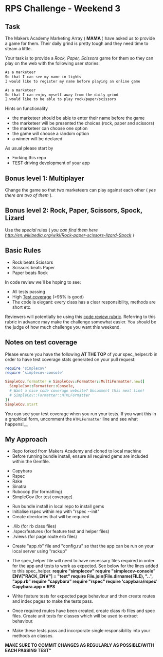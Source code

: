 # RPS Challenge - Weekend 3

Task
----

The Makers Academy Marketing Array ( **MAMA** ) have asked us to provide a game for them. Their daily grind is pretty tough and they need time to steam a little.

Your task is to provide a _Rock, Paper, Scissors_ game for them so they can play on the web with the following user stories:

```sh
As a marketeer
So that I can see my name in lights
I would like to register my name before playing an online game

As a marketeer
So that I can enjoy myself away from the daily grind
I would like to be able to play rock/paper/scissors
```

Hints on functionality

- the marketeer should be able to enter their name before the game
- the marketeer will be presented the choices (rock, paper and scissors)
- the marketeer can choose one option
- the game will choose a random option
- a winner will be declared


As usual please start by

* Forking this repo
* TEST driving development of your app


## Bonus level 1: Multiplayer

Change the game so that two marketeers can play against each other ( _yes there are two of them_ ).

## Bonus level 2: Rock, Paper, Scissors, Spock, Lizard

Use the _special_ rules ( _you can find them here http://en.wikipedia.org/wiki/Rock-paper-scissors-lizard-Spock_ )

## Basic Rules

- Rock beats Scissors
- Scissors beats Paper
- Paper beats Rock

In code review we'll be hoping to see:

* All tests passing
* High [Test coverage](https://github.com/makersacademy/course/blob/master/pills/test_coverage.md) (>95% is good)
* The code is elegant: every class has a clear responsibility, methods are short etc.

Reviewers will potentially be using this [code review rubric](docs/review.md).  Referring to this rubric in advance may make the challenge somewhat easier.  You should be the judge of how much challenge you want this weekend.

Notes on test coverage
----------------------

Please ensure you have the following **AT THE TOP** of your spec_helper.rb in order to have test coverage stats generated
on your pull request:

```ruby
require 'simplecov'
require 'simplecov-console'

SimpleCov.formatter = SimpleCov::Formatter::MultiFormatter.new([
  SimpleCov::Formatter::Console,
  # Want a nice code coverage website? Uncomment this next line!
  # SimpleCov::Formatter::HTMLFormatter
])
SimpleCov.start
```

You can see your test coverage when you run your tests. If you want this in a graphical form, uncomment the `HTMLFormatter` line and see what happens!__

My Approach
-----
* Repo forked from Makers Academy and cloned to local machine
* Before running bundle install, ensure all required gems are included within the Gemfile.
- Capybara
- Rspec
- Rake
- Sinatra
- Rubocop (for formatting)
- SimpleCov (for test coverage)

* Run bundle install in local repo to install gems
* Initialise rspec within rep with "rspec --init"
* Create directories that will be required
- ./lib (for rb class files)
- ./spec/features (for feature test and helper files)
- ./views (for page route erb files)

* Create "app.rb" file and "config.ru" so that the app can be run on your local server using "rackup"
* The spec_helper file will need to have necessary files required in order for the app and tests to work as expected. See below for the lines added to this spec_helper.
**require "simplecov"
require "simplecov-console"
ENV["RACK_ENV"] = "test"
require File.join(File.dirname(__FILE__), "..", "app.rb"
require "capybara"
require "rspec"
require 'capybara/rspec'
Capybara.app = RPS**

* Write feature tests for expected page behaviour and then create routes and index pages to make the tests pass.
* Once required routes have been created, create class rb files and spec files. Create unit tests for classes which will be used to extract behaviour.
* Make these tests pass and incorporate single responsibility into your methods an classes.

**MAKE SURE TO COMMIT CHANGES AS REGULARLY AS POSSIBLE/WITH EACH PASSING TEST"**
